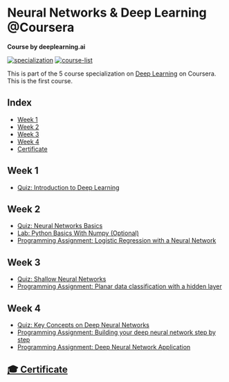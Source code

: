 # Neural Networks & Deep Learning @Coursera
__Course by deeplearning.ai__

[![specialization](https://img.shields.io/badge/specialization-Deep%20Learning-<COLOR>.svg)](https://github.com/anishLearnsToCode/deep-learning-ai)
[![course-list](https://img.shields.io/badge/also%20see-Other%20Coursera%20Courses-1f72ff.svg)](https://github.com/anishLearnsToCode/course-list)

This is part of the 5 course specialization on 
[Deep Learning](https://github.com/anishLearnsToCode/deep-learning-ai) 
on Coursera. This is the first course.

## Index
- [Week 1](#week-1)
- [Week 2](#week-2)
- [Week 3](#week-3)
- [Week 4](#week-4)
- [Certificate](#-certificate)

## Week 1
- [Quiz: Introduction to Deep Learning](week_1/introduction-to-deep-learning-quiz.md)

## Week 2
- [Quiz: Neural Networks Basics](week_2/neural-networks-basics-quiz.md)
- [Lab: Python Basics With Numpy (Optional)]()
- [Programming Assignment: Logistic Regression with a Neural Network]()

## Week 3
- [Quiz: Shallow Neural Networks]()
- [Programming Assignment: Planar data classification with a hidden layer]()

## Week 4
- [Quiz: Key Concepts on Deep Neural Networks]()
- [Programming Assignment: Building your deep neural network step by step]()
- [Programming Assignment: Deep Neural Network Application]()

## [🎓 Certificate]()

